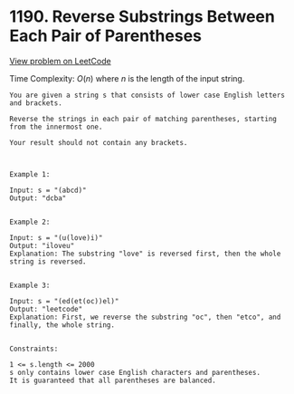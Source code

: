 # 1190. Reverse Substrings Between Each Pair of Parentheses

[View problem on LeetCode](https://leetcode.com/problems/reverse-substrings-between-each-pair-of-parentheses/)

Time Complexity: $O(n)$ where $n$ is the length of the input string.

```
You are given a string s that consists of lower case English letters and brackets.

Reverse the strings in each pair of matching parentheses, starting from the innermost one.

Your result should not contain any brackets.



Example 1:

Input: s = "(abcd)"
Output: "dcba"


Example 2:

Input: s = "(u(love)i)"
Output: "iloveu"
Explanation: The substring "love" is reversed first, then the whole string is reversed.


Example 3:

Input: s = "(ed(et(oc))el)"
Output: "leetcode"
Explanation: First, we reverse the substring "oc", then "etco", and finally, the whole string.


Constraints:

1 <= s.length <= 2000
s only contains lower case English characters and parentheses.
It is guaranteed that all parentheses are balanced.
```
